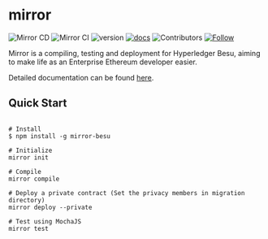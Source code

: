 # mirror
![Mirror CD](https://github.com/arbchain/mirror/workflows/Mirror%20CD/badge.svg?branch=master)
![Mirror CI](https://github.com/arbchain/mirror/workflows/Mirror%20CI/badge.svg?branch=master)
![version](https://img.shields.io/badge/version-1.1.0beta-blue)
[![docs](https://img.shields.io/badge/docs-0.1.0-green)](https://docs.mirror.consensolabs.com)
![Contributors](https://img.shields.io/github/contributors/arbchain/mirror)
[![Follow](https://img.shields.io/twitter/follow/consensolabs?style=social&logo=twitter)](https://twitter.com/consensolabs)


Mirror is a compiling, testing and deployment for Hyperledger Besu, aiming to make life as an Enterprise Ethereum developer easier.

Detailed documentation can be found [here](https://docs.mirror.consensolabs.com).

## Quick Start

```shell

# Install
$ npm install -g mirror-besu

# Initialize
mirror init

# Compile 
mirror compile

# Deploy a private contract (Set the privacy members in migration directory)
mirror deploy --private

# Test using MochaJS
mirror test
```
